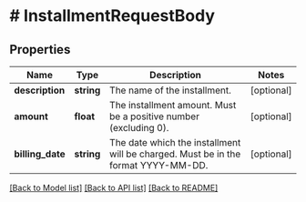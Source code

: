# # InstallmentRequestBody

## Properties

Name | Type | Description | Notes
------------ | ------------- | ------------- | -------------
**description** | **string** | The name of the installment. | [optional]
**amount** | **float** | The installment amount. Must be a positive number (excluding 0). | [optional]
**billing_date** | **string** | The date which the installment will be charged. Must be in the format YYYY-MM-DD. | [optional]

[[Back to Model list]](../README.md#documentation-for-models) [[Back to API list]](../README.md#documentation-for-api-endpoints) [[Back to README]](../README.md)
